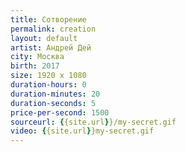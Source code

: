 ```yaml
---
title: Сотворение
permalink: creation
layout: default
artist: Андрей Дей
city: Москва
birth: 2017
size: 1920 x 1080
duration-hours: 0
duration-minutes: 20
duration-seconds: 5
price-per-second: 1500
sourceurl: {{site.url}}/my-secret.gif
video: {{site.url}}my-secret.gif
---
```

